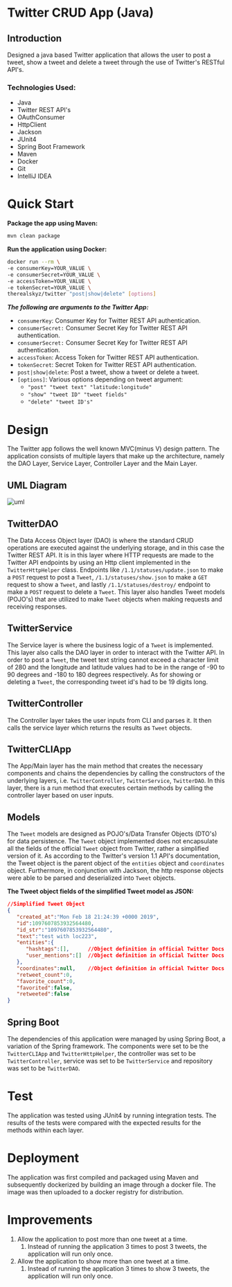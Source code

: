 # Twitter CRUD App (Java)

## Introduction
Designed a java based Twitter application that allows the user to post a tweet, show a tweet and delete
a tweet through the use of Twitter's RESTful API's.

### Technologies Used:
* Java
* Twitter REST API's
* OAuthConsumer
* HttpClient
* Jackson
* JUnit4
* Spring Boot Framework
* Maven
* Docker
* Git
* IntelliJ IDEA

# Quick Start
**Package the app using Maven:**
```bash
mvn clean package
```
**Run the application using Docker:**
```bash
docker run --rm \
-e consumerKey=YOUR_VALUE \
-e consumerSecret=YOUR_VALUE \
-e accessToken=YOUR_VALUE \
-e tokenSecret=YOUR_VALUE \
therealskyz/twitter "post|show|delete" [options]
```
***The following are arguments to the Twitter App:***
* `consumerKey`: Consumer Key for Twitter REST API authentication.
* `consumerSecret:` Consumer Secret Key for Twitter REST API authentication.
* `consumerSecret:` Consumer Secret Key for Twitter REST API authentication.
* `accessToken`: Access Token for Twitter REST API authentication.
* `tokenSecret`: Secret Token for Twitter REST API authentication.
* `post|show|delete`: Post a tweet, show a tweet or delete a tweet.
* `[options]`: Various options depending on tweet argument:
  * `"post" "tweet text" "latitude:longitude"`
  * `"show" "tweet ID" "tweet fields"`
  * `"delete" "tweet ID's"`
  
# Design
The Twitter app follows the well known MVC(minus V) design pattern. The application consists of multiple layers that make up the 
architecture, namely the DAO Layer, Service Layer, Controller Layer and the Main Layer.
## UML Diagram
![uml](./assets/uml.png)

## TwitterDAO
The Data Access Object layer (DAO) is where the standard CRUD operations are executed against the underlying storage, and in this case
the Twitter REST API. It is in this layer where HTTP requests are made to the Twitter API endpoints by using an Http client implemented in the `TwitterHttpHelper` class. Endpoints like `/1.1/statuses/update.json` to make a `POST` request to post a `Tweet`, `/1.1/statuses/show.json` to make a `GET` request to show a `Tweet`, and lastly `/1.1/statuses/destroy/` endpoint to make a `POST` request to delete a `Tweet`. This layer also handles Tweet models (POJO's) that are utilized to make `Tweet` objects when making requests and receiving responses.

## TwitterService
The Service layer is where the business logic of a `Tweet` is implemented. This layer also calls the DAO layer in order to interact with the Twitter API. In order to post a `Tweet`, the tweet text string cannot exceed a character limit of 280 and the longitude and latitude values had to be in the range of -90 to 90 degrees and -180 to 180 degrees respectively. As for showing or deleting a `Tweet`, the corresponding tweet id's had to be 19 digits long.

## TwitterController
The Controller layer takes the user inputs from CLI and parses it. It then calls the service layer which returns the results as `Tweet` objects.

## TwitterCLIApp
The App/Main layer has the main method that creates the necessary components and chains the dependencies by calling the constructors of the underlying layers, i.e. `TwitterController`, `TwitterService`, `TwitterDAO`. In this layer, there is a run method that executes certain methods by calling the controller layer based on user inputs.

## Models
The `Tweet` models are designed as POJO's/Data Transfer Objects (DTO's) for data persistence. The `Tweet` object implemented does not encapsulate all the fields of the official `Tweet` object from Twitter, rather a simplified version of it. As according to the Twitter's version 1.1 API's documentation, the Tweet object is the parent object of the `entities` object and `coordinates` object. Furthermore, in conjunction with Jackson, the http response objects were able to be parsed and deserialized into `Tweet` objects.

**The Tweet object fields of the simplified Tweet model as JSON:**
```json
//Simplified Tweet Object 
{
   "created_at":"Mon Feb 18 21:24:39 +0000 2019",
   "id":1097607853932564480,
   "id_str":"1097607853932564480",
   "text":"test with loc223",
   "entities":{
      "hashtags":[],      //Object definition in official Twitter Docs
      "user_mentions":[]  //Object definition in official Twitter Docs
   },
   "coordinates":null,    //Object definition in official Twitter Docs
   "retweet_count":0,
   "favorite_count":0,
   "favorited":false,
   "retweeted":false
}
```

## Spring Boot
The dependencies of this application were managed by using Spring Boot, a variation of the Spring framework. The components were set to be the `TwitterCLIApp` and `TwitterHttpHelper`, the controller was set to be `TwitterController`, service was set to be `TwitterService` and repository was set to be `TwitterDAO`.

# Test
The application was tested using JUnit4 by running integration tests. The results of the tests were compared with the expected results for the methods within each layer.

# Deployment
The application was first compiled and packaged using Maven and subsequently dockerized by building an image through a docker file. The image was then uploaded to a docker registry for distribution.

# Improvements
1. Allow the application to post more than one tweet at a time. 
   1. Instead of running the application 3 times to post 3 tweets, the application will run only once.
2. Allow the application to show more than one tweet at a time. 
   1. Instead of running the application 3 times to show 3 tweets, the application will run only once.
